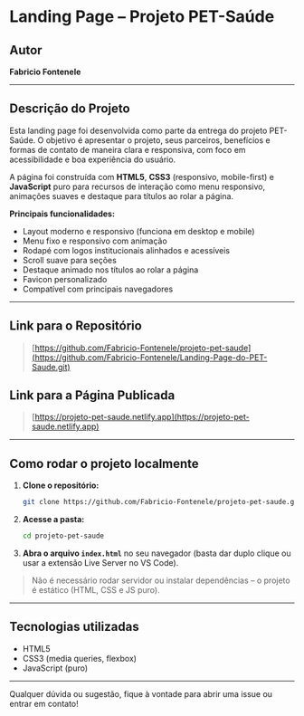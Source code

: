 # Landing Page – Projeto PET-Saúde

## Autor

**Fabricio Fontenele**

---

## Descrição do Projeto

Esta landing page foi desenvolvida como parte da entrega do projeto PET-Saúde. O objetivo é apresentar o projeto, seus parceiros, benefícios e formas de contato de maneira clara e responsiva, com foco em acessibilidade e boa experiência do usuário.

A página foi construída com **HTML5**, **CSS3** (responsivo, mobile-first) e **JavaScript** puro para recursos de interação como menu responsivo, animações suaves e destaque para títulos ao rolar a página.

**Principais funcionalidades:**
- Layout moderno e responsivo (funciona em desktop e mobile)
- Menu fixo e responsivo com animação
- Rodapé com logos institucionais alinhados e acessíveis
- Scroll suave para seções
- Destaque animado nos títulos ao rolar a página
- Favicon personalizado
- Compatível com principais navegadores

---

## Link para o Repositório

> [https://github.com/Fabricio-Fontenele/projeto-pet-saude](https://github.com/Fabricio-Fontenele/Landing-Page-do-PET-Saude.git)

## Link para a Página Publicada 

> [https://projeto-pet-saude.netlify.app](https://projeto-pet-saude.netlify.app)

---

## Como rodar o projeto localmente

1. **Clone o repositório:**
   ```bash
   git clone https://github.com/Fabricio-Fontenele/projeto-pet-saude.git
   ```
2. **Acesse a pasta:**
   ```bash
   cd projeto-pet-saude
   ```
3. **Abra o arquivo `index.html`** no seu navegador (basta dar duplo clique ou usar a extensão Live Server no VS Code).

> Não é necessário rodar servidor ou instalar dependências – o projeto é estático (HTML, CSS e JS puro).

---

## Tecnologias utilizadas

- HTML5
- CSS3 (media queries, flexbox)
- JavaScript (puro)

---


Qualquer dúvida ou sugestão, fique à vontade para abrir uma issue ou entrar em contato!
